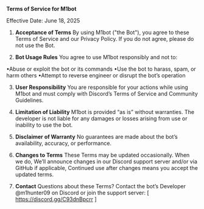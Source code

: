 **Terms of Service for M1bot**

Effective Date: June 18, 2025

1. **Acceptance of Terms**
By using M1bot ("the Bot"), you agree to these Terms of Service and our Privacy Policy. If you do not agree, please do not use the Bot.

2. **Bot Usage Rules**
You agree to use M1bot responsibly and not to:

•Abuse or exploit the bot or its commands
•Use the bot to harass, spam, or harm others
•Attempt to reverse engineer or disrupt the bot’s operation

3. **User Responsibility**
You are responsible for your actions while using M1bot and must comply with Discord’s Terms of Service and Community Guidelines.

4. **Limitation of Liability**
M1bot is provided “as is” without warranties. The developer is not liable for any damages or losses arising from use or inability to use the bot.

5. **Disclaimer of Warranty**
No guarantees are made about the bot’s availability, accuracy, or performance.

6. **Changes to Terms**
These Terms may be updated occasionally. When we do, We’ll announce changes in our Discord support server and/or via GitHub if applicable, Continued use after changes means you accept the updated terms.

7. **Contact**
Questions about these Terms? Contact the bot’s Developer @m1hunter09 on Discord or join the support server: [ https://discord.gg/C93dnBpcrr ]
